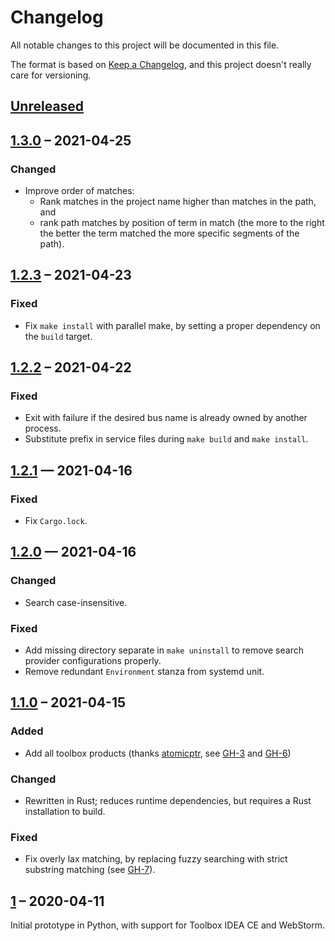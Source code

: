 # Changelog
All notable changes to this project will be documented in this file.

The format is based on [Keep a Changelog](https://keepachangelog.com/en/1.0.0/),
and this project doesn't really care for versioning.

## [Unreleased]

## [1.3.0] – 2021-04-25

### Changed

- Improve order of matches: 
  - Rank matches in the project name higher than matches in the path, and
  - rank path matches by position of term in match (the more to the right the better the term matched the more specific segments of the path).

## [1.2.3] – 2021-04-23

### Fixed

- Fix `make install` with parallel make, by setting a proper dependency on the `build` target.

## [1.2.2] – 2021-04-22

### Fixed

- Exit with failure if the desired bus name is already owned by another process.
- Substitute prefix in service files during `make build` and `make install`.

## [1.2.1] — 2021-04-16

### Fixed

- Fix `Cargo.lock`.

## [1.2.0] — 2021-04-16

### Changed

- Search case-insensitive.

### Fixed

- Add missing directory separate in `make uninstall` to remove search provider configurations properly.
- Remove redundant `Environment` stanza from systemd unit.

## [1.1.0] – 2021-04-15

### Added

- Add all toolbox products (thanks [atomicptr], see [GH-3] and [GH-6])

### Changed

- Rewritten in Rust; reduces runtime dependencies, but requires a Rust installation to build.

### Fixed

- Fix overly lax matching, by replacing fuzzy searching with strict substring matching (see [GH-7]).

[atomicptr]: https://github.com/atomicptr
[GH-3]: https://github.com/lunaryorn/gnome-search-providers-jetbrains/issues/3
[GH-6]: https://github.com/lunaryorn/gnome-search-providers-jetbrains/pull/6
[GH-7]: https://github.com/lunaryorn/gnome-search-providers-jetbrains/issues/7

## [1] – 2020-04-11

Initial prototype in Python, with support for Toolbox IDEA CE and WebStorm.

[Unreleased]: https://github.com/lunaryorn/gnome-search-providers-jetbrains/compare/v1.3.0...HEAD
[1.3.0]: https://github.com/olivierlacan/keep-a-changelog/compare/v1.2.3...v1.3.0
[1.2.3]: https://github.com/olivierlacan/keep-a-changelog/compare/v1.2.2...v1.2.3
[1.2.2]: https://github.com/olivierlacan/keep-a-changelog/compare/v1.2.1...v1.2.2
[1.2.1]: https://github.com/olivierlacan/keep-a-changelog/compare/v1.2.0...v1.2.1
[1.2.0]: https://github.com/olivierlacan/keep-a-changelog/compare/v1.1.0...v1.2.0
[1.1.0]: https://github.com/olivierlacan/keep-a-changelog/compare/v1...v1.1.0
[1]: https://github.com/lunaryorn/gnome-search-providers-jetbrains/releases/tag/v1
